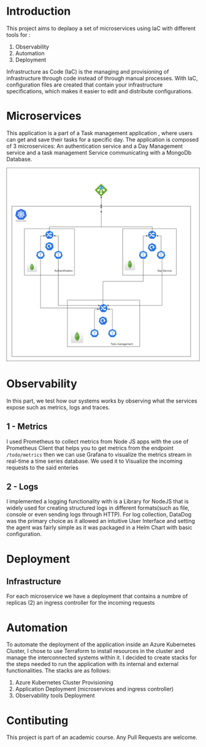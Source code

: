 # Introduction
This project aims to deplaoy a set of microservices using IaC with different tools for :
1. Observability
2. Automation
3. Deployment

Infrastructure as Code (IaC) is the managing and provisioning of infrastructure through code instead of through manual processes. With IaC, configuration files are created that contain your infrastructure specifications, which makes it easier to edit and distribute configurations.


# Microservices
This application is a part of a Task management application , where users can get and save their tasks for a specific day.
The application is composed of 3 microservices: An authentication service and a Day Management service and a task management Service communicating with a MongoDb Database.

![Microservices](./Screenshots/architecture.png)

# Observability
In this part, we test how our systems works by observing what the services expose such as metrics, logs and traces.

## 1 - Metrics
I used Prometheus to collect metrics from Node JS apps with the use of Prometheus Client that helps you to get metrics from the endpoint `/todo/metrics` then we can use Grafana to visualize the metrics stream in real-time a time series database. We used it to Visualize the incoming requests to the said enteries




## 2 - Logs
I implemented a logging functionality with is a Library for NodeJS that is widely used for creating structured logs in different formats(such as file, console or even sending logs through HTTP).
For log collection, DataDog was the primary choice as it allowed an intuitive User Interface and setting the agent was fairly simple as it was packaged in a Helm Chart with basic configuration.


# Deployment
## Infrastructure
For each microservice we have a deployment that contains a numbre of replicas (2) an ingress controller for the incoming requests




# Automation
To automate the deployment of the application inside an Azure Kubernetes Cluster, I chose to use Terraform to install resources in the cluster and manage the interconnected systems within it. I decided to create stacks for the steps needed to run the application with its internal and external functionalities. The stacks are as follows:
1. Azure Kubernetes Cluster Provisioning
2. Application Deployment (microservices and ingress controller)
3. Observability tools Deployment




# Contibuting
This project is part of an academic course. Any Pull Requests are welcome.

